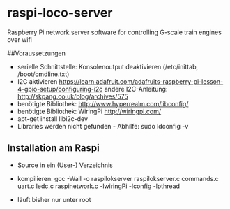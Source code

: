 # raspi-loco-server
Raspberry Pi network server software for controlling G-scale train engines over wifi

##Voraussetzungen
* serielle Schnittstelle: Konsolenoutput deaktivieren (/etc/inittab, /boot/cmdline.txt)
* I2C aktivieren https://learn.adafruit.com/adafruits-raspberry-pi-lesson-4-gpio-setup/configuring-i2c
    andere I2C-Anleitung: http://skpang.co.uk/blog/archives/575
* benötigte Bibliothek: http://www.hyperrealm.com/libconfig/
* benötigte Bibliothek: WiringPi http://wiringpi.com/
* apt-get install libi2c-dev
* Libraries werden nicht gefunden - Abhilfe: sudo ldconfig -v

## Installation am Raspi
* Source in ein (User-) Verzeichnis
* kompilieren: gcc -Wall -o raspilokserver raspilokserver.c commands.c uart.c ledc.c raspinetwork.c -lwiringPi -lconfig -lpthread

* läuft bisher nur unter root
